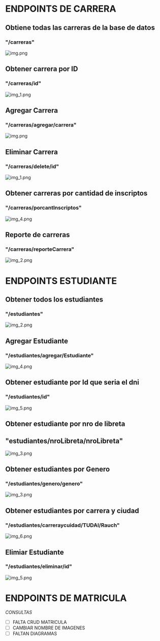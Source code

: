 
# ENDPOINTS DE CARRERA 


## Obtiene todas las carreras de la base de datos

### "/carreras"

![img.png](imagenes/img.png)


## Obtener carrera por ID
### "/carreras/id"
![img_1.png](imagenes/img_1.png)


## Agregar Carrera
### "/carreras/agregar/carrera"

![img.png](imagenes/agregarCarrera.png)

## Eliminar Carrera
### "/carreras/delete/id"

![img_1.png](imagenes/eliminarCarrera.png)

## Obtener carreras por cantidad de inscriptos
### "/carreras/porcantInscriptos"

![img_4.png](imagenes/img_4.png)

## Reporte de carreras
### "/carreras/reporteCarrera"

![img_2.png](imagenes/reporteCarrera.png)


# ENDPOINTS ESTUDIANTE

## Obtener todos los estudiantes
### "/estudiantes"

![img_2.png](imagenes/img_2.png)


## Agregar Estudiante
### "/estudiantes/agregar/Estudiante"

![img_4.png](imagenes/agregarEstudiante.png)

## Obtener estudiante por Id que seria el dni
### "/estudiantes/id"

![img_5.png](imagenes/img_5.png)


## Obtener estudiante por nro de libreta
## "estudiantes/nroLibreta/nroLibreta"
![img_3.png](imagenes/EstudiantePornroLibreta.png)

## Obtener estudiantes por Genero
### "/estudiantes/genero/genero"
![img_3.png](imagenes/img_3.png)


## Obtener estudiantes por carrera y ciudad 
### "/estudiantes/carreraycuidad/TUDAI/Rauch"
![img_6.png](imagenes/img_6.png)


## Elimiar Estudiante
### "/estudiantes/eliminar/id"
![img_5.png](imagenes/eliminarEstudiante.png)



# ENDPOINTS DE MATRICULA


*CONSULTAS*

-[ ] FALTA CRUD MATRICULA 
-[ ] CAMBIAR NOMBRE DE IMAGENES 
- [ ] FALTAN DIAGRAMAS